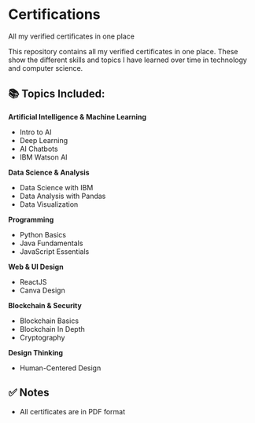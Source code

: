 # Certifications
All my verified certificates in one place 

This repository contains all my verified certificates in one place. These show the different skills and topics I have learned over time in technology and computer science.

## 📚 Topics Included:

**Artificial Intelligence & Machine Learning**  
- Intro to AI  
- Deep Learning  
- AI Chatbots  
- IBM Watson AI  

**Data Science & Analysis**  
- Data Science with IBM  
- Data Analysis with Pandas  
- Data Visualization  

**Programming**  
- Python Basics  
- Java Fundamentals  
- JavaScript Essentials  

**Web & UI Design**  
- ReactJS  
- Canva Design  

**Blockchain & Security**  
- Blockchain Basics  
- Blockchain In Depth  
- Cryptography  

**Design Thinking**  
- Human-Centered Design  

## ✅ Notes

- All certificates are in PDF format
